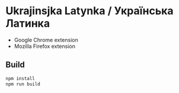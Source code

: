 
Ukrajinsjka Latynka / Українська Латинка
========================================

* Google Chrome extension
* Mozilla Firefox extension


Build
-----

```sh
npm install
npm run build
```
